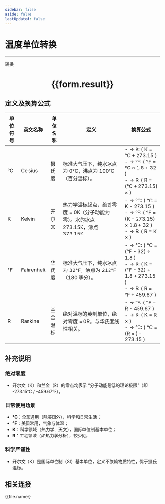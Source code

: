 ```yaml
---
sidebar: false
aside: false
lastUpdated: false
---
```

# 温度单位转换
---
<script setup>
import { onMounted, reactive, inject ,ref  } from 'vue'
import { NButton,NForm ,NFormItem,NInput,NInputNumber,NSelect,NCard,useMessage,NGrid ,NGi  } from 'naive-ui'
import { defineClientComponent } from 'vitepress'
import { temperatureFiles } from '../../files';

const convert = inject('convert')
const options =  [
  { label: '摄氏度', value: 'C' },
  { label: '开尔文', value: 'K' },
  { label: '华氏度', value: 'F' },
  { label: '兰金度', value: 'R' }
];
const formRef = ref(null);
const rules = {
  number:{
    required: true,
    type: 'number',
    trigger: "blur"
  },
  to:{
    required: true,
    trigger: "select"
  },
  from:{
    required: true,
    trigger: "select"
  }
}
const form = reactive({
  number:null,
  to:'',
  from:'',
  result:'',
  title:'温度单位换算',
})
const convertHandler = (e) => {
   e.preventDefault();
  formRef.value?.validate((errors)=>{
    if (!errors) {
      form.result = `${form.number}${form.from} = ${convert(form.number).from(form.from).to(form.to)}${form.to}`
    }
  })
}
</script>

<n-form size="large" :model="form" ref='formRef' :rules="rules">
  <n-form-item label="数值"  path="number">
    <n-input-number size="large" style="width:100%" :min="0" v-model:value="form.number"   placeholder="请输入要转换的数值" />
  </n-form-item>
  <n-form-item label="从" path="from">
    <n-select  size="large" :options="options" v-model:value="form.from" placeholder="请选择原始单位" />
  </n-form-item>
  <n-form-item label="到" path="to">
    <n-select  size="large" :options="options" v-model:value="form.to" placeholder="请选择转换单位" />
  </n-form-item>
  <n-form-item>
    <n-button type="primary" style="width:100%" @click="convertHandler">转换</n-button>
  </n-form-item>
</n-form>
<n-card  embedded :bordered="false" hoverable>
  <div  style="text-align:center">
    <h1>{{form.result}}</h1>
  </div>
</n-card>


## 定义及换算公式

| 单位符号 | 英文名称 | 单位名称   | 定义                                                                                     | 换算公式                                                                                     |
|----------|----------|------------|------------------------------------------------------------------------------------------|---------------------------------------------------------------------------------------------|
| °C       | Celsius| 摄氏度      | 标准大气压下，纯水冰点为 0°C，沸点为 100°C（百分温标）。                           | - → K: ( K = °C + 273.15 )  <br> - → °F: ( °F = °C × 1.8 + 32 )  <br> - → R: ( R = (°C + 273.15) ×  )  |
| K        | Kelvin| 开尔文      | 热力学温标起点，绝对零度 = 0K（分子动能为零）。水的冰点 273.15K，沸点 373.15K .    | - → °C: ( °C = K - 273.15 )  <br> - → °F: ( °F = (K - 273.15) × 1.8 + 32 )  <br> - → R: ( R = K ×  )     |
| °F       | Fahrenheit  | 华氏度      | 标准大气压下，纯水冰点为 32°F，沸点为 212°F（180 等分）。                     | - → °C: ( °C = (°F - 32) ÷ 1.8 )  <br> - → K: ( K = (°F - 32) ÷ 1.8 + 273.15 )  <br> - → R: ( R = °F + 459.67 )  |
| R       | Rankine | 兰金温标    | 绝对温标的英制单位，绝对零度 = 0R。与华氏度线性相关。                             | - → °F: ( °F = R - 459.67 )  <br> - → K: ( K = R ×  )  <br> - → °C: ( °C = (R × ) - 273.15 ) |

## 补充说明

### 绝对零度
- 开尔文（K）和兰金（R）的零点均表示 “分子动能最低的理论极限”（即 -273.15°C / -459.67°F）。

### 日常使用场景
- **°C**：全球通用（除美国外），科学和日常生活；
- **°F**：美国常用，气象与体温；
- **K**：科学领域（热力学、天文），国际单位制基本单位；
- **R**：工程领域（如热力学分析），较少见。

### 科学严谨性
- 开尔文（K）是国际单位制（SI）基本单位，定义不依赖物质特性，优于摄氏温标。

## 相关连接
<n-grid x-gap="12" :cols="4">
  <n-gi v-for="(file, index) in temperatureFiles" :key="index">
    <n-button
      text
      tag="a"
      :href="file.path"
      target="_blank"
      type="primary"
    >
      {{file.name}}
    </n-button>
  </n-gi>
</n-grid>